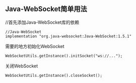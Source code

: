 ## Java-WebSocket简单用法

//首先添加Java-WebSocket库的依赖
```
//Java-WebSocket
implementation "org.java-websocket:Java-WebSocket:1.5.1"
```

需要的地方初始化WebSocket
```
WebSocketUtils.getInstance().initSocket("ws://...");
```

关闭WebSocket
```
WebSocketUtils.getInstance().closeSocket();
```
